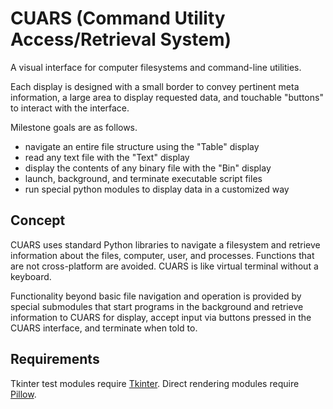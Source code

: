 # CUARS (Command Utility Access/Retrieval System)

A visual interface for computer filesystems and command-line utilities.

Each display is designed with a small border to convey pertinent meta 
information, a large area to display requested data, and touchable 
"buttons" to interact with the interface.

Milestone goals are as follows.

- navigate an entire file structure using the "Table" display
- read any text file with the "Text" display
- display the contents of any binary file with the "Bin" display
- launch, background, and terminate executable script files
- run special python modules to display data in a customized way

## Concept

CUARS uses standard Python libraries to navigate a filesystem and 
retrieve information about the files, computer, user, and processes. 
Functions that are not cross-platform are avoided. CUARS is like virtual 
terminal without a keyboard.

Functionality beyond basic file navigation and operation is provided by 
special submodules that start programs in the background and retrieve 
information to CUARS for display, accept input via buttons pressed in 
the CUARS interface, and terminate when told to.

## Requirements

Tkinter test modules require [Tkinter][1]. Direct rendering modules 
require [Pillow][2].

[1]: https://wiki.python.org/moin/TkInter
[2]: https://python-pillow.org/
